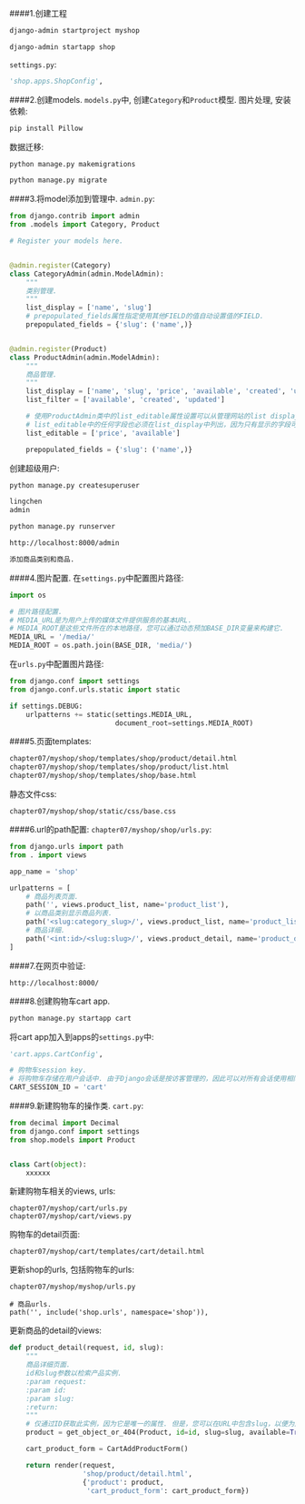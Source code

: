 ####1.创建工程
```bash
django-admin startproject myshop

django-admin startapp shop
```
`settings.py`:
```python
'shop.apps.ShopConfig',
```
####2.创建models.
`models.py`中, 创建`Category`和`Product`模型. 图片处理, 安装依赖:
```bash
pip install Pillow
```
数据迁移:
```bash
python manage.py makemigrations

python manage.py migrate
```
####3.将model添加到管理中.
`admin.py`:
```python
from django.contrib import admin
from .models import Category, Product

# Register your models here.


@admin.register(Category)
class CategoryAdmin(admin.ModelAdmin):
    """
    类别管理.
    """
    list_display = ['name', 'slug']
    # prepopulated_fields属性指定使用其他FIELD的值自动设置值的FIELD.
    prepopulated_fields = {'slug': ('name',)}


@admin.register(Product)
class ProductAdmin(admin.ModelAdmin):
    """
    商品管理.
    """
    list_display = ['name', 'slug', 'price', 'available', 'created', 'updated']
    list_filter = ['available', 'created', 'updated']

    # 使用ProductAdmin类中的list_editable属性设置可以从管理网站的list display页面编辑的FIELD.
    # list_editable中的任何字段也必须在list_display中列出，因为只有显示的字段可以编辑.
    list_editable = ['price', 'available']

    prepopulated_fields = {'slug': ('name',)}
```
创建超级用户:
```bash
python manage.py createsuperuser

lingchen
admin

python manage.py runserver

http://localhost:8000/admin

添加商品类别和商品.
```
####4.图片配置.
在`settings.py`中配置图片路径:
```python
import os

# 图片路径配置.
# MEDIA_URL是为用户上传的媒体文件提供服务的基本URL.
# MEDIA_ROOT是这些文件所在的本地路径，您可以通过动态预加BASE_DIR变量来构建它.
MEDIA_URL = '/media/'
MEDIA_ROOT = os.path.join(BASE_DIR, 'media/')
```
在`urls.py`中配置图片路径:
```python
from django.conf import settings
from django.conf.urls.static import static

if settings.DEBUG:
    urlpatterns += static(settings.MEDIA_URL,
                          document_root=settings.MEDIA_ROOT)
```
####5.页面templates:
```html
chapter07/myshop/shop/templates/shop/product/detail.html
chapter07/myshop/shop/templates/shop/product/list.html
chapter07/myshop/shop/templates/shop/base.html
```
静态文件css:
```text
chapter07/myshop/shop/static/css/base.css
```
####6.url的path配置:
`chapter07/myshop/shop/urls.py`:
```python
from django.urls import path
from . import views

app_name = 'shop'

urlpatterns = [
    # 商品列表页面.
    path('', views.product_list, name='product_list'),
    # 以商品类别显示商品列表.
    path('<slug:category_slug>/', views.product_list, name='product_list_by_category'),
    # 商品详细.
    path('<int:id>/<slug:slug>/', views.product_detail, name='product_detail'),
]
```
####7.在网页中验证:
```text
http://localhost:8000/
```

####8.创建购物车cart app.
```bash
python manage.py startapp cart
```
将cart app加入到apps的`settings.py`中:
```python
'cart.apps.CartConfig',

# 购物车session key.
# 将购物车存储在用户会话中. 由于Django会话是按访客管理的，因此可以对所有会话使用相同的购物车会话密钥.
CART_SESSION_ID = 'cart'
```
####9.新建购物车的操作类.
`cart.py`:
```python
from decimal import Decimal
from django.conf import settings
from shop.models import Product


class Cart(object):
    xxxxxx
```

新建购物车相关的views, urls:
```text
chapter07/myshop/cart/urls.py
chapter07/myshop/cart/views.py
```
购物车的detail页面:
```text
chapter07/myshop/cart/templates/cart/detail.html
```
更新shop的urls, 包括购物车的urls:
```text
chapter07/myshop/myshop/urls.py

# 商品urls.
path('', include('shop.urls', namespace='shop')),
```
更新商品的detail的views:
```python
def product_detail(request, id, slug):
    """
    商品详细页面.
    id和slug参数以检索产品实例.
    :param request:
    :param id:
    :param slug:
    :return:
    """
    # 仅通过ID获取此实例，因为它是唯一的属性. 但是，您可以在URL中包含slug，以便为产品构建SEO友好的URL.
    product = get_object_or_404(Product, id=id, slug=slug, available=True)

    cart_product_form = CartAddProductForm()

    return render(request,
                  'shop/product/detail.html',
                  {'product': product,
                   'cart_product_form': cart_product_form})
```
